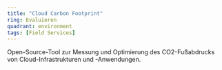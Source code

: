 ```yaml
---
title: "Cloud Carbon Footprint"
ring: Evaluieren
quadrant: environment
tags: [Field Services]
---
```


Open-Source-Tool zur Messung und Optimierung des CO2-Fußabdrucks von Cloud-Infrastrukturen und -Anwendungen.
